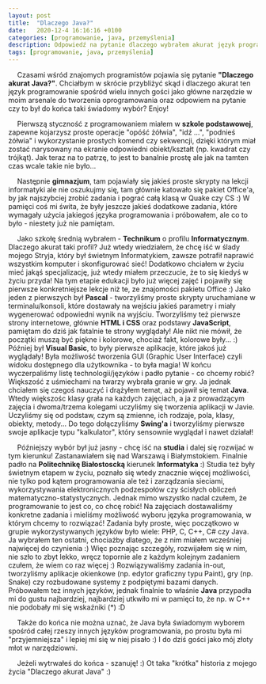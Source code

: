 ```yaml
---
layout: post
title:  "Dlaczego Java?"
date:   2020-12-4 16:16:16 +0100
categories: [programowanie, java, przemyślenia]
description: Odpowiedź na pytanie dlaczego wybrałem akurat język programowania java i w skrócie moja historia edukacyjna.
tags: [programowanie, java, przemyślenia]
---
```

&emsp; Czasami wśród znajomych programistów pojawia się pytanie <b>"Dlaczego akurat Java?"</b>. Chciałbym w skrócie przybliżyć skąd i dlaczego akurat ten język programowanie spośród wielu innych gości jako główne narzędzie w moim arsenale do tworzenia oprogramowania oraz odpowiem na pytanie czy to był do końca taki świadomy wybór? Enjoy!

&emsp; Pierwszą styczność z programowaniem miałem w <b>szkole podstawowej</b>, zapewne kojarzysz proste operacje "opóść żółwia", "idź ...", "podnieś żółwia" i wykorzystanie prostych komend czy sekwencji, dzięki którym miał zostać narysowany na ekranie odpowiedni obiekt/kształt (np. kwadrat czy trójkąt). Jak teraz na to patrzę, to jest to banalnie prostę ale jak na tamten czas wcale takie nie było... 

&emsp; Następnie <b>gimnazjum</b>, tam pojawiały się jakieś proste skrypty na lekcji informatyki ale nie oszukujmy się, tam głównie katowało się pakiet Office'a, by jak najszybciej zrobić zadania i pograć całą klasą w Quake czy CS :) W pamięci coś mi świta, że były jeszcze jakieś dodatkowe zadania, które wymagały użycia jakiegoś języka programowania i próbowałem, ale co to było - niestety już nie pamiętam.

&emsp; Jako szkołę średnią wybrałem - <b>Technikum</b> o profilu <b>Informatycznym</b>. Dlaczego akurat taki profil? Już wtedy wiedziałem, że chcę iść w ślady mojego Stryja, który był świetnym Informatykiem, zawsze potrafił naprawić wszystkim komputer i skonfigurować sieć! Dodatkowo chciałem w życiu mieć jakąś specjalizację, już wtedy miałem przeczucie, że to się kiedyś w życiu przyda! Na tym etapie edukacji było już więcej zajęć i pojawiły się pierwsze konkretniejsze lekcje niż te, ze znajomości pakietu Office :) Jako jeden z pierwszych był <b>Pascal</b> - tworzyliśmy proste skrypty uruchamiane w terminalu/konsoli, które dostawały na wejściu jakieś parametry i miały wygenerować odpowiedni wynik na wyjściu. Tworzyliśmy też pierwsze strony internetowe, głównie <b>HTML i CSS</b> oraz podstawy <b>JavaScript</b>, pamiętam do dziś jak fatalnie te strony wyglądały! Ale nikt nie mówił, że początki muszą być piękne i kolorowe, chociaż fakt, kolorowe były... :) Później był <b>Visual Basic</b>, to były pierwsze aplikacje, które jakoś już wyglądały! Była możliwość tworzenia GUI (Graphic User Interface) czyli widoku dostępnego dla użytkownika - to była magia! W końcu wyczerpaliśmy listę technologii/języków i padło pytanie - co chcemy robić? Większość z uśmiechami na twarzy wybrała granie w gry. Ja jednak chciałem się czegoś nauczyć i drążyłem temat, aż pojawił się temat <b>Java</b>. Wtedy większośc klasy grała na każdych zajęciach, a ja z prowadzącym zajęcia i dwoma/trzema kolegami uczyliśmy się tworzenia aplikacji w Javie. Uczyliśmy się od podstaw, czym są zmienne, ich rodzaje, pola, klasy, obiekty, metody... Do tego dołączyliśmy <b>Swing'a</b> i tworzyliśmy pierwsze swoje aplikacje typu "kalkulator", który sensownie wyglądał i nawet działał!

&emsp; Późniejszy wybór był już jasny - chcę iść na <b>studia</b> i dalej się rozwijać w tym kierunku! Zastanawiałem się nad Warszawą i Białymstokiem. Finalnie padło na <b>Politechnikę Białostoscką</b> kierunek <b>Informatyka</b> :) Studia też były świetnym etapem w życiu, poznało się wtedy znacznie więcej możliwości, nie tylko pod kątem programowania ale też i zarządzania sieciami, wykorzystywania elektronicznych podzespołów czy ścisłych obliczeń matematyczno-statystycznych. Jednak mimo wszystko nadal czułem, że programowanie to jest co, co chcę robić! Na zajęciach dostawaliśmy konkretne zadania i mieliśmy możliwość wyboru języka programowania, w którym chcemy to rozwiązać! Zadania były proste, więc początkowo w grupie wykorzystywanych języków było wiele: PHP, C, C++, C# czy Java. Ja wybrałem ten ostatni, chociażby dlatego, że z nim miałem wcześniej najwięcej do czynienia :) Więc poznając szczegóły, rozwijałem się w nim, nie szło to zbyt lekko, wręcz topornie ale z każdym kolejnym zadaniem czułem, że wiem co raz więcej :) Rozwiązywaliśmy zadania in-out, tworzyliśmy aplikacje okienkowe (np. edytor graficzny typu Paint), gry (np. Snake) czy rozbudowane systemy z podpiętymi bazami danych. Próbowałem też innych języków, jednak finalnie to właśnie <b>Java</b> przypadła mi do gustu najbardziej, najbardziej utkwiło mi w pamięci to, że np. w C++ nie podobały mi się wskaźniki (*) :D 

&emsp; Także do końca nie można uznać, że Java była świadomym wyborem spośród całej rzeszy innych języków programowania, po prostu była mi "przyjemniejsza" i lepiej mi się w niej pisało :) I do dziś gości jako mój złoty młot w narzędziowni. 

&emsp; Jeżeli wytrwałeś do końca - szanuję! :) Ot taka "krótka" historia z mojego życia "Dlaczego akurat Java" :)